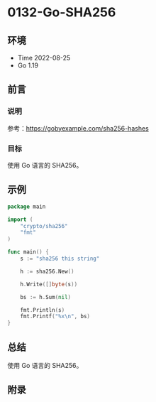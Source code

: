 # 0132-Go-SHA256

## 环境

- Time 2022-08-25
- Go 1.19

## 前言

### 说明

参考：<https://gobyexample.com/sha256-hashes>

### 目标

使用 Go 语言的 SHA256。

## 示例

```go
package main

import (
    "crypto/sha256"
    "fmt"
)

func main() {
    s := "sha256 this string"

    h := sha256.New()

    h.Write([]byte(s))

    bs := h.Sum(nil)

    fmt.Println(s)
    fmt.Printf("%x\n", bs)
}
```

## 总结

使用 Go 语言的 SHA256。

## 附录
